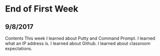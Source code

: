 # End of First Week
## 9/8/2017
Contents
This week I learned about Putty and Command Prompt. I learned what an IP address is. I learned about Github. I learned about classroom expectations.
